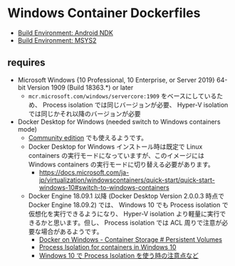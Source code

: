 # Windows Container Dockerfiles

- [Build Environment: Android NDK](./winci-andk)
- [Build Environment: MSYS2](./winci-msys2)

## requires

- Microsoft Windows {10 Professional, 10 Enterprise, or Server 2019} 64-bit Version 1909 (Build 18363.*) or later
    - `mcr.microsoft.com/windows/servercore:1909` をベースにしているため、 Process isolation では同じバージョンが必要、 Hyper-V isolation では同じかそれ以降のバージョンが必要
- Docker Desktop for Windows (needed switch to Windows containers mode)
    - [Community edition](https://hub.docker.com/editions/community/docker-ce-desktop-windows) でも使えるようです。
    - Docker Desktop for Windows インストール時は既定で Linux containers の実行モードになっていますが、このイメージには Windows containers の実行モードに切り替える必要があります。
        - https://docs.microsoft.com/ja-jp/virtualization/windowscontainers/quick-start/quick-start-windows-10#switch-to-windows-containers
    - Docker Engine 18.09.1 以降 (Docker Desktop Version 2.0.0.3 時点で Docker Engine 18.09.2) では、 Windows 10 でも Process isolation で仮想化を実行できるようになり、 Hyper-V isolation より軽量に実行できるかと思います。但し、 Process isolation では ACL 周りで注意が必要な場合があるようです。
        - [Docker on Windows - Container Storage # Persistent Volumes](https://docs.microsoft.com/en-us/virtualization/windowscontainers/manage-containers/container-storage#persistent-volumes)
        - [Process Isolation for containers in Windows 10](https://blogs.msdn.microsoft.com/freddyk/2019/01/13/process-isolation-for-containers-in-windows-10/)
        - [Windows 10 で Process Isolation を使う時の注意点など](https://blog.shibayan.jp/entry/20190208/1549617101)
